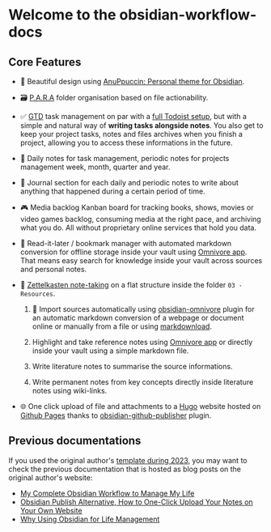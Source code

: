 # Welcome to the obsidian-workflow-docs

## Core Features
- 🎨 Beautiful design using
[AnuPpuccin: Personal theme for Obsidian][01].

- 🗃️ [P.A.R.A][02] folder organisation based on file actionability.

- ✅ [GTD][03] task management on par with a [full Todoist setup][04], but with
a simple and natural way of **writing tasks alongside notes**. You also get to
keep your project tasks, notes and files archives when you finish a project,
allowing you to access these informations in the future.

- 📅 Daily notes for task management, periodic notes for projects management
week, month, quarter and year.

- 📓 Journal section for each daily and periodic notes to write about anything
that happened during a certain period of time.

- 🎮 Media backlog Kanban board for tracking books, shows, movies or video games
backlog, consuming media at the right pace, and archiving what you do. All
without proprietary online services that hold you data.

- 🔗 Read-it-later / bookmark manager with automated markdown conversion for
offline storage inside your vault using [Omnivore app][05]. That means easy
search for knowledge inside your vault across sources and personal notes.

- 📝 [Zettelkasten note-taking][06] on a flat structure inside the folder
`03 - Resources`.

    1. 📎 Import sources automatically using [obsidian-omnivore][07] plugin for an
	automatic markdown conversion of a webpage or document online or manually from a
	file or using [markdownload][08].

    2. Highlight and take reference notes using	[Omnivore app][09] or directly
	inside your vault using a simple markdown file.
	
    3. Write literature notes to summarise the source informations.
	
    4. Write permanent notes from key concepts directly inside literature notes
	using wiki-links.
	
- 🌐 One click upload of file and attachments to a [Hugo][10] website hosted on
[Github Pages][11] thanks to [obsidian-github-publisher][12] plugin.

[01]: https://github.com/AnubisNekhet/anuppuccin
[02]: https://fortelabs.com/blog/para/
[03]: https://gettingthingsdone.com/
[04]: https://todoist.com/fr/productivity-methods/getting-things-done
[05]: https://omnivore.app/
[06]: https://everlaab.com/methode-zettelkasten-comment-prendre-des-notes-utiles/
[07]: https://github.com/omnivore-app/obsidian-omnivore
[08]: https://github.com/deathau/markdownload
[09]: https://omnivore.app/
[10]: https://gohugo.io/
[11]: https://pages.github.com/
[12]: https://github.com/ObsidianPublisher/obsidian-github-publisher

## Previous documentations

If you used the original author's [template during 2023][13], you may want to
check the previous documentation that is hosted as blog posts on the original
author's website:

- [My Complete Obsidian Workflow to Manage My Life][14]
- [Obsidian Publish Alternative, How to One-Click Upload Your Notes on Your Own Website][15]
- [Why Using Obsidian for Life Management][16]

[13]: https://github.com/mathisgauthey/obsidian-workflow-template/releases/tag/0.0.1
[14]: https://mathisgauthey.github.io/my-complete-obsidian-workflow-to-manage-my-life
[15]: https://mathisgauthey.github.io/obsidian-publish-alternative-how-to-one-click-upload-your-notes-on-your-own-website/
[16]: https://mathisgauthey.github.io/why-using-obsidian-for-life-management/
[^1]: Project.Areas.Resources.Archives
[^2]: Getting Things Done